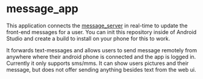 # message_app

This application connects the [message_server](https://github.com/swrap/message_server) in real-time to update the
front-end messages for a user. You can init this repository inside of Android Studio and create a build to install
on your phone for this to work.

It forwards text-messages and allows users to send message remotely from anywhere where their android phone is connected and the app is logged in. Currently it only supports sms/mms. It can show users pictures and their message, but does not offer sending anything besides text from the web ui.
